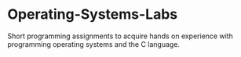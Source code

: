 # Operating-Systems-Labs
Short programming assignments to acquire hands on experience with programming operating systems and the C language.
